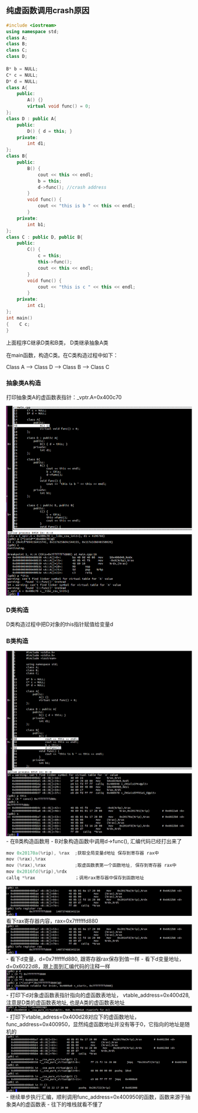 ## 纯虚函数调用crash原因

```C++
#include <iostream>
using namespace std;
class A;
class B;
class C;
class D;

B* b = NULL;
C* c = NULL;
D* d = NULL;
class A{
    public:
        A() {}
        virtual void func() = 0;
};
class D : public A{
    public:
        D() { d = this; }
    private:
        int d1;
};
class B{
    public:
        B() {
            cout << this << endl;
            b = this;
            d->func(); //crash address
        }
        void func() {
            cout << "this is b " << this << endl;
        }
    private:
        int b1;
};
class C : public D, public B{
    public:
        C() {
            c = this;
            this->func();
            cout << this << endl;
        }
        void func() {
            cout << "this is c " << this << endl;
        }
    private:
        int c1;
};
int main()
{    C c;
}
```

上面程序C继承D类和B类， D类继承抽象A类  

在main函数，构造C类。在C类构造过程中如下：  

Class A --> Class D --> Class B --> Class C  


### 抽象类A构造

打印抽象类A的虚函数表指针：\_vptr.A=0x400c70  
<center>
    <img src="https://raw.githubusercontent.com/leekeiling/PicturePool/master/pics/a2903e98-b32b-4edc-8d59-371843c93707.png"/>
</center>


### D类构造
D类构造过程中把D对象的this指针赋值给变量d  

### B类构造
<center>
    <img src="https://raw.githubusercontent.com/leekeiling/PicturePool/master/pics/2bf3b15a-58f0-4cd4-ae92-521409a8327d.png"/>
</center>
- 在B类构造函数用
- B对象构造函数中调用d->func(), 汇编代码已经打出来了

```C++
mov 0x20170a(%rip), %rax  ;获取全局变量d地址 保存到寄存器 rax中
mov (%rax),%rax
mov (%rax),%rax           ;取虚函数表第一个函数地址, 保存到寄存器 rax中
mov 0x2016fd(%rip),%rdx   
callq *%rax               ；调用rax寄存器中保存到函数地址
```

<center>
    <img src="https://raw.githubusercontent.com/leekeiling/PicturePool/master/pics/7892275f-aa3f-4748-9c04-8f957d2cf933.png"/>
</center>
看下rax寄存器内容，rax=0x7ffffffd880  



<center>
    <img src="https://raw.githubusercontent.com/leekeiling/PicturePool/master/pics/7892275f-aa3f-4748-9c04-8f957d2cf933.png"/>
</center>
- 看下d变量，d=0x7ffffffd880, 跟寄存器rax保存到值一样  
- 看下d变量地址，d=0x6022d8，跟上面到汇编代码的注释一样  


<center>
    <img src="https://raw.githubusercontent.com/leekeiling/PicturePool/master/pics/bd9d75ea-7721-4f9c-94b8-c948892acc91.png"/>
</center>
- 打印下d对象虚函数表指针指向的虚函数表地址， vtable_address=0x400d28, 注意是D类的虚函数表地址, 也是A类的虚函数表地址


<center>
    <img src="https://raw.githubusercontent.com/leekeiling/PicturePool/master/pics/5cf93891-765d-451a-8909-9f4c3f2f72f8.png"/>
</center>
- 打印下vtable_adress=0x400d28对应下的虚函数地址， func_address=0x400950，显然纯虚函数地址并没有等于0，它指向的地址是随机的 

<center>
    <img src="https://raw.githubusercontent.com/leekeiling/PicturePool/master/pics/3ecd24d5-e7f7-4702-a462-0c1152a57763.png"/>
</center>
- 继续单步执行汇编，顺利调用func_address=0x400950的函数，函数来源于抽象类A的虚函数表
- 往下的堆栈就看不懂了

